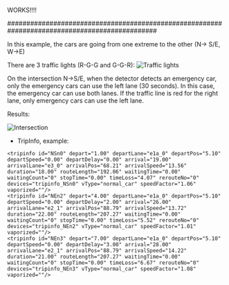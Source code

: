WORKS!!!!

###############################################################################################

In this example, the cars are going from one extreme to the other (N-> S/E, W->E)

There are 3 traffic lights (R-G-G and G-G-R):
![Traffic lights ](https://raw.githubusercontent.com/sandruskyi/SUMO_DEMOS/master/Intersections_Emissions_TraCI/Intersections_emergency_TraCI/image1.PNG)


On the intersection N->S/E, when the detector detects an emergency car, only the emergency cars can use the left lane (30 seconds). In this case, the emergency car can use both lanes. If the traffic line is red for the right lane, only emergency cars can use the left lane. 


Results: 

![Intersection](https://raw.githubusercontent.com/sandruskyi/SUMO_DEMOS/master/Intersections_Emissions_TraCI/Intersections_emergency_TraCI/image2.PNG)

- TripInfo, example: 
```
<tripinfo id="NSn0" depart="1.00" departLane="e1a_0" departPos="5.10" departSpeed="0.00" departDelay="0.00" arrival="19.00" arrivalLane="e3_0" arrivalPos="68.21" arrivalSpeed="13.56" duration="18.00" routeLength="192.06" waitingTime="0.00" waitingCount="0" stopTime="0.00" timeLoss="4.07" rerouteNo="0" devices="tripinfo_NSn0" vType="normal_car" speedFactor="1.06" vaporized=""/>
<tripinfo id="NEn2" depart="4.00" departLane="e1a_0" departPos="5.10" departSpeed="0.00" departDelay="2.00" arrival="26.00" arrivalLane="e2_1" arrivalPos="88.79" arrivalSpeed="13.72" duration="22.00" routeLength="207.27" waitingTime="0.00" waitingCount="0" stopTime="0.00" timeLoss="5.52" rerouteNo="0" devices="tripinfo_NEn2" vType="normal_car" speedFactor="1.01" vaporized=""/>
<tripinfo id="NEn3" depart="7.00" departLane="e1a_0" departPos="5.10" departSpeed="0.00" departDelay="3.00" arrival="28.00" arrivalLane="e2_1" arrivalPos="88.79" arrivalSpeed="14.22" duration="21.00" routeLength="207.27" waitingTime="0.00" waitingCount="0" stopTime="0.00" timeLoss="6.67" rerouteNo="0" devices="tripinfo_NEn3" vType="normal_car" speedFactor="1.08" vaporized=""/>
    
```
   

